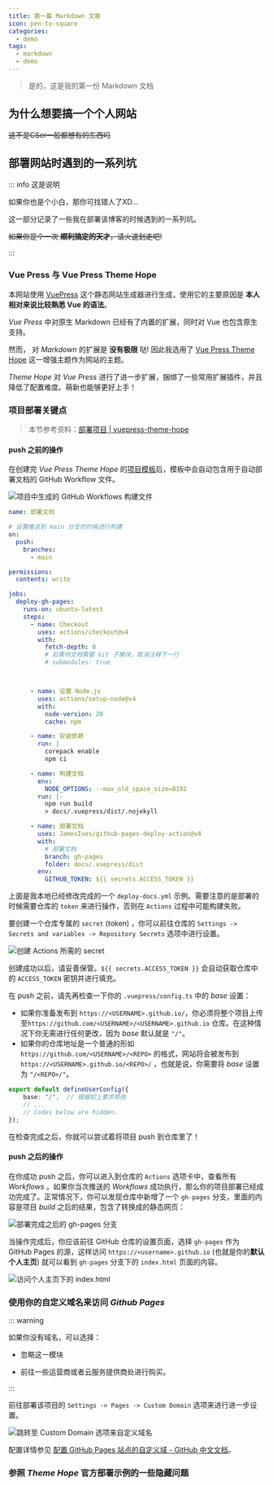 ```yaml
---
title: 第一篇 Markdown 文章
icon: pen-to-square
categories:
  - demo
tags:
  - markdown
  - demo
---
```


> 是的，这是我的第一份 Markdown 文档

<!-- more -->

## 为什么想要搞一个个人网站

~~这不是CSer一般都想有的东西吗~~

## 部署网站时遇到的一系列坑

::: info 这是说明

如果你也是个小白，那你可找错人了XD...

这一部分记录了一些我在部署该博客的时候遇到的一系列坑。

~~如果你是个一次 **顺利搞定的天才**，请火速划走吧!~~

:::

### Vue Press 与 Vue Press Theme Hope

本网站使用 [VuePress](https://www.vuepress.cn/) 这个静态网站生成器进行生成，使用它的主要原因是 **本人相对来说比较熟悉 Vue 的语法**。

_Vue Press_ 中对原生 Markdown 已经有了内置的扩展，同时对 Vue 也包含原生支持。

然而， 对 _Markdown_ 的扩展是 **没有极限** 哒! 因此我选用了 [Vue Press Theme Hope](https://theme-hope.vuejs.press/zh/) 这一增强主题作为网站的主题。

_Theme Hope_ 对 _Vue Press_ 进行了进一步扩展，捆绑了一些常用扩展插件，并且降低了配置难度。萌新也能够更好上手！

### 项目部署关键点

>   本节参考资料：[部署项目 | vuepress-theme-hope](https://theme-hope.vuejs.press/zh/get-started/deploy.html#部署到-github-pages)

#### push 之前的操作

在创建完  *Vue Press Theme Hope* 的[项目模板](https://theme-hope.vuejs.press/zh/get-started/create.html#_2-%E5%88%9B%E5%BB%BA%E9%A1%B9%E7%9B%AE%E6%A8%A1%E6%9D%BF)后，模板中会自动包含用于自动部署文档的 GitHub Workflow 文件。

![项目中生成的 GitHub Workflows 构建文件](./assets/image-20241103184405581.png "项目中生成的 GitHub Workflows 构建文件")

```yaml title="deploy-doc.yml"
name: 部署文档

# 设置推送到 main 分支的时候进行构建
on:
  push:
    branches:
      - main

permissions:
  contents: write

jobs:
  deploy-gh-pages:
    runs-on: ubuntu-latest
    steps:
      - name: Checkout
        uses: actions/checkout@v4
        with:
          fetch-depth: 0
          # 如果你文档需要 Git 子模块，取消注释下一行
          # submodules: true



      - name: 设置 Node.js
        uses: actions/setup-node@v4
        with:
          node-version: 20
          cache: npm

      - name: 安装依赖
        run: |
          corepack enable
          npm ci

      - name: 构建文档
        env:
          NODE_OPTIONS: --max_old_space_size=8192
        run: |-
          npm run build
          > docs/.vuepress/dist/.nojekyll

      - name: 部署文档
        uses: JamesIves/github-pages-deploy-action@v4
        with:
          # 部署文档
          branch: gh-pages
          folder: docs/.vuepress/dist
        env:
          GITHUB_TOKEN: ${{ secrets.ACCESS_TOKEN }}
```

上面是我本地已经修改完成的一个 `deploy-docs.yml` 示例。需要注意的是部署的时候需要仓库的 `token` 来进行操作，否则在 `Actions` 过程中可能构建失败。

要创建一个仓库专属的 `secret` (token) ，你可以前往仓库的 `Settings -> Secrets and variables -> Repository Secrets` 选项中进行设置。

![创建 Actions 所需的 secret](./assets/image-20241103191216724.png "创建 Actions 所需的 secret")

创建成功以后，请妥善保管。`${{ secrets.ACCESS_TOKEN }}` 会自动获取仓库中的 `ACCESS_TOKEN` 密钥并进行填充。

在 push 之前，请先再检查一下你的 `.vuepress/config.ts` 中的 *base* 设置：

-   如果你准备发布到 `https://<USERNAME>.github.io/`，你必须将整个项目上传至`https://github.com/<USERNAME>/<USERNAME>.github.io` 仓库。在这种情况下你无需进行任何更改，因为 *base* 默认就是 `"/"`。
-   如果你的仓库地址是一个普通的形如 `https://github.com/<USERNAME>/<REPO>` 的格式，网站将会被发布到 `https://<USERNAME>.github.io/<REPO>/` ，也就是说，你需要将 *base* 设置为 `"/<REPO>/"`。

```ts title=".vuepress/config.ts"
export default defineUserConfig({
    base: "/",	// 根据如上要求修改
    // ...
    // Codes below are hidden.
});
```

在检查完成之后，你就可以尝试着将项目 push 到仓库里了！

#### push 之后的操作

在你成功 push 之后，你可以进入到仓库的 `Actions` 选项卡中，查看所有 *Workflows* 。如果你当次推送的 *Workflows* 成功执行，那么你的项目部署已经成功完成了。正常情况下，你可以发现仓库中新增了一个 `gh-pages` 分支，里面的内容是项目 *build* 之后的结果，包含了转换成的静态网页：

![部署完成之后的 gh-pages 分支](./assets/image-20241103192031863.png "部署完成之后的 gh-pages 分支")

当操作完成后，你应该前往 GitHub 仓库的设置页面，选择 `gh-pages` 作为 GitHub Pages 的源，这样访问 `https://<username>.github.io` (也就是你的**默认个人主页**) 就可以看到 `gh-pages` 分支下的 `index.html` 页面的内容。

![访问个人主页下的 index.html](./assets/image-20241103192411343.png "访问个人主页下的 index.html")

### 使用你的自定义域名来访问 _Github Pages_

::: warning

如果你没有域名，可以选择：

-   忽略这一模块

-   前往一些运营商或者云服务提供商处进行购买。

:::

前往部署该项目的 `Settings -> Pages -> Custom Domain` 选项来进行进一步设置。

![跳转至 Custom Domain 选项来自定义域名](./assets/image-20241103192644417.png "跳转至 Custom Domain 选项来自定义域名")

配置详情参见 [配置 GitHub Pages 站点的自定义域 - GitHub 中文文档](https://docs.github.com/zh/pages/configuring-a-custom-domain-for-your-github-pages-site)。

### 参照 _Theme Hope_ 官方部署示例的一些隐藏问题